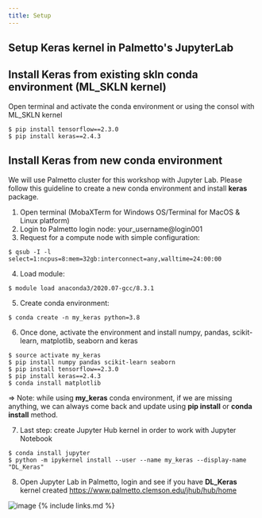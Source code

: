 ```yaml
---
title: Setup
---
```

Setup Keras kernel in Palmetto's JupyterLab
---

## Install Keras from existing skln conda environment (ML_SKLN kernel)
Open terminal and activate the conda environment or using the consol with ML_SKLN kernel

```
$ pip install tensorflow==2.3.0
$ pip install keras==2.4.3
```

## Install Keras from new conda environment
We will use Palmetto cluster for this workshop with Jupyter Lab.
Please follow this guideline to create a new conda environment and install **keras** package.

1. Open terminal (MobaXTerm for Windows OS/Terminal for MacOS & Linux platform)
2. Login to Palmetto login node: your_username@login001
3. Request for a compute node with simple configuration:

```
$ qsub -I -l select=1:ncpus=8:mem=32gb:interconnect=any,walltime=24:00:00
```

4. Load module:

```
$ module load anaconda3/2020.07-gcc/8.3.1
```

5. Create conda environment:

```
$ conda create -n my_keras python=3.8
```

6. Once done, activate the environment and install numpy, pandas, scikit-learn, matplotlib, seaborn and keras

```
$ source activate my_keras
$ pip install numpy pandas scikit-learn seaborn
$ pip install tensorflow==2.3.0
$ pip install keras==2.4.3
$ conda install matplotlib 
```

=> Note: while using **my_keras** conda environment, if we are missing anything, we can always come back and update using **pip install**
or **conda install** method.

7. Last step: create Jupyter Hub kernel in order to work with Jupyter Notebook

```
$ conda install jupyter
$ python -m ipykernel install --user --name my_keras --display-name "DL_Keras"
```

8. Open Jupyter Lab in Palmetto, login and see if you have **DL_Keras** kernel created
https://www.palmetto.clemson.edu/jhub/hub/home

![image](https://user-images.githubusercontent.com/43855029/117865975-9159fe80-b264-11eb-94e7-bcbf17f1e55c.png)
{% include links.md %}


